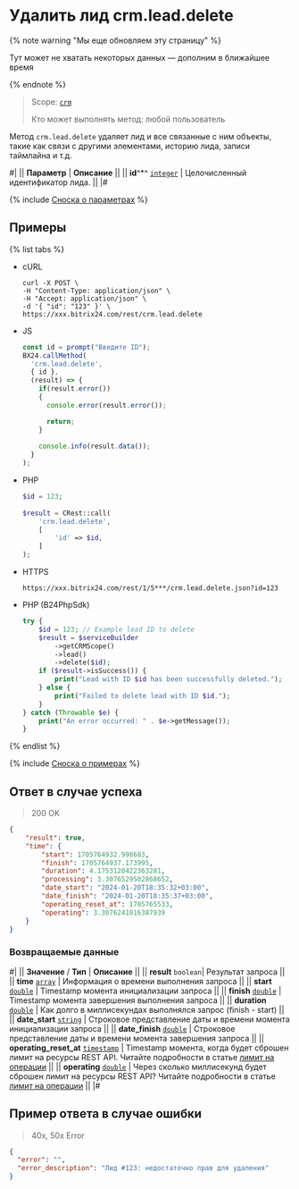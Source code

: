 # Удалить лид crm.lead.delete

{% note warning "Мы еще обновляем эту страницу" %}

Тут может не хватать некоторых данных — дополним в ближайшее время

{% endnote %}

> Scope: [`crm`](../../scopes/permissions.md)
>
> Кто может выполнять метод: любой пользователь

Метод `crm.lead.delete` удаляет лид и все связанные с ним объекты, такие как связи с другими элементами, историю лида, записи таймлайна и т.д. 

#|
|| **Параметр** | **Описание** ||
|| **id**^*^
[`integer`](../../data-types.md) | Целочисленный идентификатор лида. ||
|#

{% include [Сноска о параметрах](../../../_includes/required.md) %}

## Примеры

{% list tabs %}

- cURL

    ```http
    curl -X POST \
    -H "Content-Type: application/json" \
    -H "Accept: application/json" \
    -d '{ "id": "123" }' \
    https://xxx.bitrix24.com/rest/crm.lead.delete
    ```

- JS

    ```javascript 
    const id = prompt("Введите ID");
    BX24.callMethod(
      'crm.lead.delete',
      { id },
      (result) => {
        if(result.error())
        {
          console.error(result.error());
  
          return;
        }
        
        console.info(result.data());
      }
    );
    ```

- PHP

    ```php
    $id = 123;
        
    $result = CRest::call(
        'crm.lead.delete',
        [
            'id' => $id,
        ]
    );
    ```

- HTTPS

    ```http
    https://xxx.bitrix24.com/rest/1/5***/crm.lead.delete.json?id=123
    ```

- PHP (B24PhpSdk)

    ```php        
    try {
        $id = 123; // Example lead ID to delete
        $result = $serviceBuilder
            ->getCRMScope()
            ->lead()
            ->delete($id);
        if ($result->isSuccess()) {
            print("Lead with ID $id has been successfully deleted.");
        } else {
            print("Failed to delete lead with ID $id.");
        }
    } catch (Throwable $e) {
        print("An error occurred: " . $e->getMessage());
    }
    ```

{% endlist %}

{% include [Сноска о примерах](../../../_includes/examples.md) %}

## Ответ в случае успеха

> 200 OK

```json
{
    "result": true,
    "time": {
        "start": 1705764932.998683,
        "finish": 1705764937.173995,
        "duration": 4.1753120422363281,
        "processing": 3.3076529502868652,
        "date_start": "2024-01-20T18:35:32+03:00",
        "date_finish": "2024-01-20T18:35:37+03:00",
        "operating_reset_at": 1705765533,
        "operating": 3.3076241016387939
    }
}
```

### Возвращаемые данные

#|
|| **Значение** / **Тип** | **Описание** ||
|| **result**
`boolean`| Результат запроса ||
|| **time**
[`array`](../../data-types.md) | Информация о времени выполнения запроса ||
|| **start**
[`double`](../../data-types.md) | Timestamp момента инициализации запроса ||
|| **finish**
[`double`](../../data-types.md) | Timestamp момента завершения выполнения запроса ||
|| **duration**
[`double`](../../data-types.md) | Как долго в миллисекундах выполнялся запрос (finish - start) ||
|| **date_start**
[`string`](../../data-types.md) | Строковое представление даты и времени момента инициализации запроса ||
|| **date_finish**
[`double`](../../data-types.md) | Строковое представление даты и времени момента завершения запроса ||
|| **operating_reset_at**
[`timestamp`](../../data-types.md) | Timestamp момента, когда будет сброшен лимит на ресурсы REST API. Читайте подробности в статье [лимит на операции](../../../limits.md) ||
|| **operating**
[`double`](../../data-types.md) | Через сколько миллисекунд будет сброшен лимит на ресурсы REST API? Читайте подробности в статье [лимит на операции](../../../limits.md) ||
|#

## Пример ответа в случае ошибки

> 40x, 50x Error

```json
{
  "error": "",
  "error_description": "Лид #123: недостаточно прав для удаления"
}
```